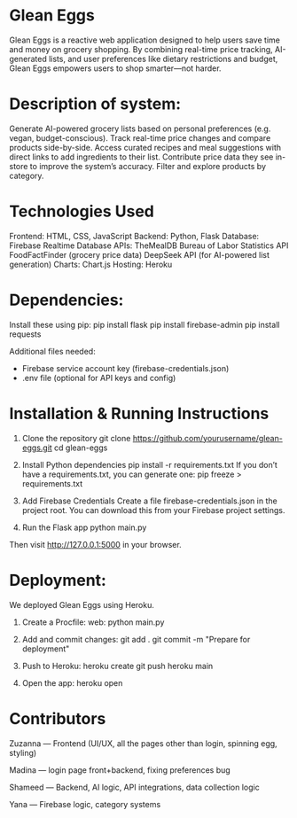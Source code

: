 # Glean Eggs
Glean Eggs is a reactive web application designed to help users save time and money on grocery shopping. By combining real-time price tracking, AI-generated lists, and user preferences like dietary restrictions and budget, Glean Eggs empowers users to shop smarter—not harder.

# Description of system:
Generate AI-powered grocery lists based on personal preferences (e.g. vegan, budget-conscious).
Track real-time price changes and compare products side-by-side.
Access curated recipes and meal suggestions with direct links to add ingredients to their list.
Contribute price data they see in-store to improve the system’s accuracy.
Filter and explore products by category.

# Technologies Used
Frontend: HTML, CSS, JavaScript
Backend: Python, Flask
Database: Firebase Realtime Database
APIs:
TheMealDB
Bureau of Labor Statistics API
FoodFactFinder (grocery price data)
DeepSeek API (for AI-powered list generation)
Charts: Chart.js
Hosting: Heroku

# Dependencies:
Install these using pip:
pip install flask
pip install firebase-admin
pip install requests

Additional files needed:
- Firebase service account key (firebase-credentials.json)
- .env file (optional for API keys and config)

# Installation & Running Instructions
1. Clone the repository
git clone https://github.com/yourusername/glean-eggs.git
cd glean-eggs

2. Install Python dependencies
pip install -r requirements.txt
If you don’t have a requirements.txt, you can generate one:
pip freeze > requirements.txt

3. Add Firebase Credentials
Create a file firebase-credentials.json in the project root. You can download this from your Firebase project settings.

4. Run the Flask app
python main.py

Then visit http://127.0.0.1:5000 in your browser.

# Deployment:
We deployed Glean Eggs using Heroku.

1. Create a Procfile:
web: python main.py

2. Add and commit changes:
git add .
git commit -m "Prepare for deployment"

3. Push to Heroku:
heroku create
git push heroku main

4. Open the app:
heroku open


# Contributors

Zuzanna — Frontend (UI/UX, all the pages other than login, spinning egg, styling)

Madina — login page front+backend, fixing preferences bug

Shameed — Backend, AI logic, API integrations, data collection logic

Yana — Firebase logic, category systems

